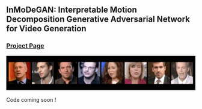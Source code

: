 ## InMoDeGAN: Interpretable Motion Decomposition Generative Adversarial Network for Video Generation
### [Project Page](https://wyhsirius.github.io/InMoDeGAN/)

<img src="teaser.gif" width="1000">

Code coming soon !
